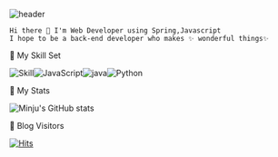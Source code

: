 ![header](https://capsule-render.vercel.app/api?type=shark&color=auto&height=300&section=header&text=MINJU%20HA&fontSize=90)


    Hi there 👋 I'm Web Developer using Spring,Javascript
    I hope to be a back-end developer who makes ✨ wonderful things✨ 


🌱 My Skill Set

![Skill](https://img.shields.io/badge/spring-6DB33F?style=flat-square&logo=Spring&logoColor=white)![JavaScript](https://img.shields.io/badge/JavaScript-F7DF1E?style=flat-square&logo=JavaScript&logoColor=white)![java](https://img.shields.io/badge/Java-007496?style=flat-square&logo=Java&logoColor=white)![Python](https://img.shields.io/badge/Python-3776AB?style=flat-square&logo=Python&logoColor=white)

 🌱 My Stats
 
 ![Minju's GitHub stats](https://github-readme-stats.vercel.app/api?username=minnju&show_icons=true&theme=radical)
 
 🌱 Blog Visitors
 
 [![Hits](https://hits.seeyoufarm.com/api/count/incr/badge.svg?url=https%3A%2F%2Fgithub.com%2Fminnju&count_bg=%2379C83D&title_bg=%23555555&icon=&icon_color=%23E7E7E7&title=hits&edge_flat=false)](https://hits.seeyoufarm.com)
 
